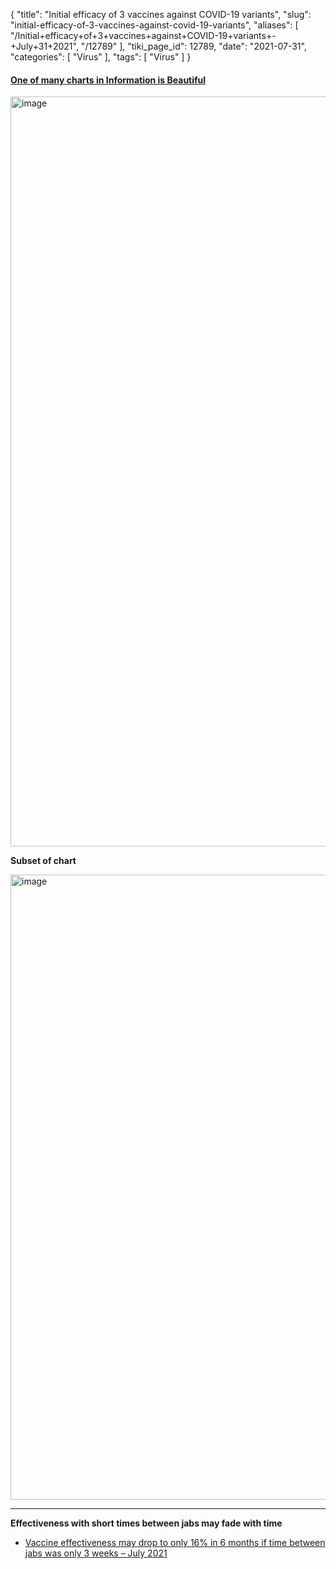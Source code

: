 {
    "title": "Initial efficacy of 3 vaccines against COVID-19 variants",
    "slug": "initial-efficacy-of-3-vaccines-against-covid-19-variants",
    "aliases": [
        "/Initial+efficacy+of+3+vaccines+against+COVID-19+variants+-+July+31+2021",
        "/12789"
    ],
    "tiki_page_id": 12789,
    "date": "2021-07-31",
    "categories": [
        "Virus"
    ],
    "tags": [
        "Virus"
    ]
}


#### [One of many charts in Information is Beautiful](https://informationisbeautiful.net/2021/coronavirus-vaccines-vs-the-variants-latest-data-efficacy-figures/)

<img src="https://d378j1rmrlek7x.cloudfront.net/attachments/jpeg/variants-and-vaccines.jpg" alt="image" width="1200">

 **Subset of chart** 

<img src="https://d378j1rmrlek7x.cloudfront.net/attachments/jpeg/info-subset.jpg" alt="image" width="1000">

---

 **Effectiveness with short times between jabs may fade with time** 

* [Vaccine effectiveness may drop to only 16% in 6 months if time between jabs was only 3 weeks – July 2021](/posts/vaccine-effectiveness-may-drop-to-only-16-percent-in-6-months-if-time-between-jabs-was-only-3-weeks)